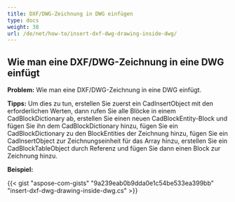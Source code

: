 ```yaml
---
title: DXF/DWG-Zeichnung in DWG einfügen
type: docs
weight: 38
url: /de/net/how-to/insert-dxf-dwg-drawing-inside-dwg/
---
```


## **Wie man eine DXF/DWG-Zeichnung in eine DWG einfügt**

**Problem:** Wie man eine DXF/DWG-Zeichnung in eine DWG einfügt.

**Tipps:** Um dies zu tun, erstellen Sie zuerst ein CadInsertObject mit den erforderlichen Werten, dann rufen Sie alle Blöcke in einem CadBlockDictionary ab, erstellen Sie einen neuen CadBlockEntity-Block und fügen Sie ihn dem CadBlockDictionary hinzu, fügen Sie ein CadBlockDictionary zu den BlockEntities der Zeichnung hinzu, fügen Sie ein CadInsertObject zur Zeichnungseinheit für das Array hinzu, erstellen Sie ein CadBlockTableObject durch Referenz und fügen Sie dann einen Block zur Zeichnung hinzu.

**Beispiel:**

{{< gist "aspose-com-gists" "9a239eab0b9dda0e1c54be533ea399bb" "insert-dxf-dwg-drawing-inside-dwg.cs" >}}
